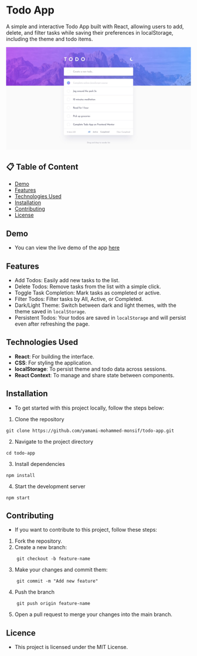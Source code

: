 # Todo App

A simple and interactive Todo App built with React, allowing users to add, delete, and filter tasks while saving their preferences in localStorage, including the theme and todo items.

![Preview](public/preview.jpg)

## 📋 Table of Content

- [Demo](#demo)
- [Features](#features)
- [Technologies Used](#technologies-used)
- [Installation](#installation)
- [Contributing](#contributing)
- [License](#license)

## Demo

- You can view the live demo of the app [here](https://yamami-mohammed-monsif.github.io/todo-app/)

## Features

- Add Todos: Easily add new tasks to the list.
- Delete Todos: Remove tasks from the list with a simple click.
- Toggle Task Completion: Mark tasks as completed or active.
- Filter Todos: Filter tasks by All, Active, or Completed.
- Dark/Light Theme: Switch between dark and light themes, with the theme saved in `localStorage`.
- Persistent Todos: Your todos are saved in `localStorage` and will persist even after refreshing the page.

## Technologies Used

- **React**: For building the interface.
- **CSS**: For styling the application.
- **localStorage**: To persist theme and todo data across sessions.
- **React Context**: To manage and share state between components.

## Installation

- To get started with this project locally, follow the steps below:

1. Clone the repository

```
git clone https://github.com/yamami-mohammed-monsif/todo-app.git
```

2. Navigate to the project directory

```
cd todo-app
```

3. Install dependencies

```
npm install
```

4. Start the development server

```
npm start
```

## Contributing

- If you want to contribute to this project, follow these steps:

1. Fork the repository.
2. Create a new branch:

```
    git checkout -b feature-name
```

3. Make your changes and commit them:

```
    git commit -m "Add new feature"
```

4. Push the branch

```
    git push origin feature-name
```

5. Open a pull request to merge your changes into the main branch.

## Licence

- This project is licensed under the MIT License.
